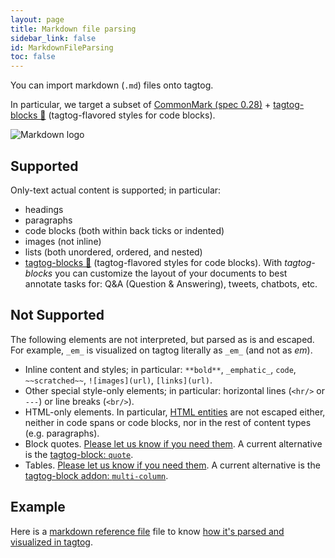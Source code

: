 ```yaml
---
layout: page
title: Markdown file parsing
sidebar_link: false
id: MarkdownFileParsing
toc: false
---
```


You can import markdown (`.md`) files onto tagtog.

In particular, we target a subset of [CommonMark (spec 0.28)](https://spec.commonmark.org/0.28/) + [tagtog-blocks 🧱](tagtog-blocks) (tagtog-flavored styles for code blocks).

![Markdown logo](https://commonmark.org/help/images/favicon.png)


## Supported

Only-text actual content is supported; in particular:

* headings
* paragraphs
* code blocks (both within back ticks or indented)
* images (not inline)
* lists (both unordered, ordered, and nested)
* [tagtog-blocks 🧱](tagtog-blocks) (tagtog-flavored styles for code blocks). With _tagtog-blocks_ you can customize the layout of your documents to best annotate tasks for: Q&A (Question & Answering), tweets, chatbots, etc.


## Not Supported

The following elements are not interpreted, but parsed as is and escaped. For example, `_em_` is visualized on tagtog literally as `_em_` (and not as _em_).

* Inline content and styles; in particular: `**bold**`, `_emphatic_`, `code`, `~~scratched~~`, `![images](url)`, `[links](url)`.
* Other special style-only elements; in particular: horizontal lines (`<hr/>` or `---`) or line breaks (`<br/>`).
* HTML-only elements. In particular, [HTML entities](https://spec.commonmark.org/0.29/#entity-and-numeric-character-references) are not escaped either, neither in code spans or code blocks, nor in the rest of content types (e.g. paragraphs).
* Block quotes. [Please let us know if you need them](https://tagtog.net/#contact). A current alternative is the [tagtog-block: `quote`](tagtog-blocks#quotes).
* Tables. [Please let us know if you need them](https://tagtog.net/#contact). A current alternative is the [tagtog-block addon: `multi-column`](tagtog-blocks#multi-column).


## Example

Here is a [markdown reference file](https://www.tagtog.net/tagtog/sample/pool/aqwpeyj_yOishcnevE.c3JBaI6s0-test_spec.md) file to know [how it's parsed and visualized in tagtog](https://www.tagtog.net/tagtog/sample/pool/amyZOgLzTcfL9.aO1AXOsT1zsieS-test_spec.md).
